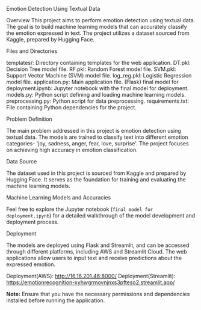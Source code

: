 Emotion Detection Using Textual Data

Overview
This project aims to perform emotion detection using textual data. The goal is to build machine learning models that can accurately classify the emotion expressed in text. The project utilizes a dataset sourced from Kaggle, prepared by Hugging Face.

Files and Directories

templates/: Directory containing templates for the web application.
DT.pkl: Decision Tree model file.
RF.pkl: Random Forest model file.
SVM.pkl: Support Vector Machine (SVM) model file.
log_reg.pkl: Logistic Regression model file.
application.py: Main application file. (Flask)
final model for deployment.ipynb: Jupyter notebook with the final model for deployment.
models.py: Python script defining and loading machine learning models.
preprocessing.py: Python script for data preprocessing.
requirements.txt: File containing Python dependencies for the project.

Problem Definition

The main problem addressed in this project is emotion detection using textual data. The models are trained to classify text into different emotion categories- 'joy, sadness, anger, fear, love, surprise'. The project focuses on achieving high accuracy in emotion classification.

Data Source

The dataset used in this project is sourced from Kaggle and prepared by Hugging Face. It serves as the foundation for training and evaluating the machine learning models.

Machine Learning Models and Accuracies

Feel free to explore the Jupyter notebook (`final model for deployment.ipynb`) for a detailed walkthrough of the model development and deployment process.

Deployment

The models are deployed using Flask and Streamlit, and can be accessed through different platforms, including AWS and Streamlit Cloud. 
The web applications allow users to input text and receive predictions about the expressed emotion.


Deployment(AWS): http://16.16.201.46:8000/
Deployment(Streamlit): https://emotionrecognition-xyhwgrmovnjnxs3pfteso2.streamlit.app/

**Note:** Ensure that you have the necessary permissions and dependencies installed before running the application.
